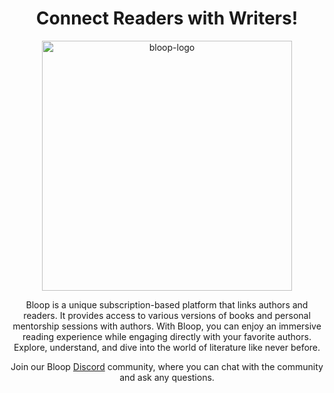 <div align="center">

  <h1>Connect Readers with Writers!</h1>

  <img src="https://github.com/blooporg/.github-private/assets/64713734/2b476421-d11c-42b7-ba75-7c4bf275804a" alt="bloop-logo" width="400"> </n>
  
   <p> Bloop is a unique subscription-based platform that links authors and readers. It provides access to various versions of books and personal mentorship sessions with authors. With Bloop, you can enjoy an immersive reading experience while engaging directly with your favorite authors. Explore, understand, and dive into the world of literature like never before.
   </p>

   <p> Join our Bloop <a href="https://discord.gg/7Vzht5Ax">Discord</a> community, where you can chat with the community and ask any questions. </p>
 </div>
